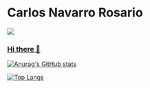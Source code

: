 # Carlos Navarro Rosario

<a href="https://www.linkedin.com/in/carlosnavarrorosario/">
    <img src="https://img.shields.io/badge/LinkedIn-0077B5?style=for-the-badge&logo=linkedin&logoColor=white"/>

### Hi there 👋
[![Anurag's GitHub stats](https://github-readme-stats.vercel.app/api?username=cnavarro42&show_icons=true&theme=dark)](https://github.com/anuraghazra/github-readme-stats)

[![Top Langs](https://github-readme-stats.vercel.app/api/top-langs/?username=cnavarro42&theme=dark)](https://github.com/anuraghazra/github-readme-stats)

<!--
**cnavarro42/cnavarro42** is a ✨ _special_ ✨ repository because its `README.md` (this file) appears on your GitHub profile.

Here are some ideas to get you started:

- 🔭 I’m currently working on ...
- 🌱 I’m currently learning ...
- 👯 I’m looking to collaborate on ...
- 🤔 I’m looking for help with ...
- 💬 Ask me about ...
- 📫 How to reach me: ...
- 😄 Pronouns: ...
- ⚡ Fun fact: ...
-->
